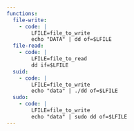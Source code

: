 ```yaml
---
functions:
  file-write:
    - code: |
        LFILE=file_to_write
        echo "DATA" | dd of=$LFILE
  file-read:
    - code: |
        LFILE=file_to_read
        dd if=$LFILE
  suid:
    - code: |
        LFILE=file_to_write
        echo "data" | ./dd of=$LFILE
  sudo:
    - code: |
        LFILE=file_to_write
        echo "data" | sudo dd of=$LFILE
---
```

